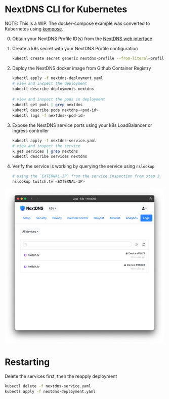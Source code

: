 # NextDNS CLI for Kubernetes

NOTE: This is a WIP. The docker-compose example was converted to Kubernetes using [kompose](https://kompose.io/).

0. Obtain your NextDNS Profile ID(s) from the [NextDNS web interface](https://my.nextdns.io)

1. Create a k8s secret with your NextDNS Profile configuration

    ```bash
    kubectl create secret generic nextdns-profile --from-literal=profile1=1a2s3d4f --from-literal=profile2=a1s2d3f4
    ```

2. Deploy the NextDNS docker image from Github Container Registry

    ```bash
    kubectl apply -f nextdns-deployment.yaml
    # view and inspect the deployment
    kubectl describe deployments nextdns

    # view and inspect the pods in deployment
    kubectl get pods | grep nextdns
    kubectl describe pods nextdns-<pod-id>
    kubectl logs -f nextdns-<pod-id>
    ```

3. Expose the NextDNS service ports using your k8s LoadBalancer or Ingress controller

    ```bash
    kubectl apply -f nextdns-service.yaml
    # view and inspect the service
    k get services | grep nextdns
    kubectl describe services nextdns
    ```

4. Verify the service is working by querying the service using `nslookup` 

    ```bash
    # using the `EXTERNAL-IP` from the service inspection from step 3
    nslookup twitch.tv <EXTERNAL-IP>
    ```

![](./nslookup-nextdns-logs.png)


# Restarting

Delete the services first, then the reapply deployment

```bash
kubectl delete -f nextdns-service.yaml
kubectl apply -f nextdns-deployment.yaml
```
